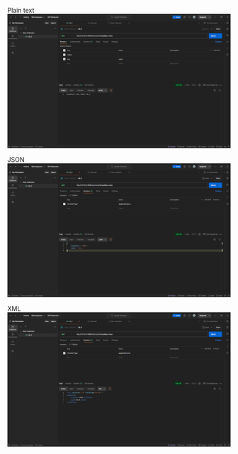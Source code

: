 Plain text
![img_3.png](../img/img_3.png)

JSON
![img_4.png](../img/img_4.png)

XML
![img_5.png](../img/img_5.png)